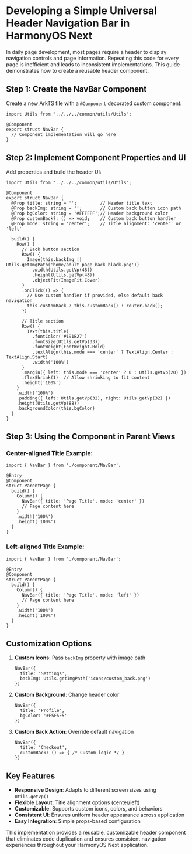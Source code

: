 # Developing a Simple Universal Header Navigation Bar in HarmonyOS Next

In daily page development, most pages require a header to display navigation controls and page information. Repeating this code for every page is inefficient and leads to inconsistent implementations. This guide demonstrates how to create a reusable header component.

## Step 1: Create the NavBar Component

Create a new ArkTS file with a `@Component` decorated custom component:

```
import Utils from "../../../common/utils/Utils";

@Component
export struct NavBar {
  // Component implementation will go here
}
```

## Step 2: Implement Component Properties and UI

Add properties and build the header UI:

```
import Utils from "../../../common/utils/Utils";

@Component
export struct NavBar {
  @Prop title: string = '';         // Header title text
  @Prop backImg: string = '';       // Custom back button icon path
  @Prop bgColor: string = '#FFFFFF';// Header background color
  @Prop customBack?: () => void;    // Custom back button handler
  @Prop mode: string = 'center';    // Title alignment: 'center' or 'left'

  build() {
    Row() {
      // Back button section
      Row() {
        Image(this.backImg || Utils.getImgPath('home/adult_page_back_black.png'))
          .width(Utils.getVp(48))
          .height(Utils.getVp(48))
          .objectFit(ImageFit.Cover)
      }
      .onClick(() => {
        // Use custom handler if provided, else default back navigation
        this.customBack ? this.customBack() : router.back();
      })

      // Title section
      Row() {
        Text(this.title)
          .fontColor('#191B27')
          .fontSize(Utils.getVp(33))
          .fontWeight(FontWeight.Bold)
          .textAlign(this.mode === 'center' ? TextAlign.Center : TextAlign.Start)
          .width('100%')
      }
      .margin({ left: this.mode === 'center' ? 0 : Utils.getVp(20) })
      .flexShrink(1)  // Allow shrinking to fit content
      .height('100%')
    }
    .width('100%')
    .padding({ left: Utils.getVp(32), right: Utils.getVp(32) })
    .height(Utils.getVp(88))
    .backgroundColor(this.bgColor)
  }
}
```

## Step 3: Using the Component in Parent Views

### Center-aligned Title Example:

```
import { NavBar } from './component/NavBar';

@Entry
@Component
struct ParentPage {
  build() {
    Column() {
      NavBar({ title: 'Page Title', mode: 'center' })
      // Page content here
    }
    .width('100%')
    .height('100%')
  }
}
```

### Left-aligned Title Example:

```
import { NavBar } from './component/NavBar';

@Entry
@Component
struct ParentPage {
  build() {
    Column() {
      NavBar({ title: 'Page Title', mode: 'left' })
      // Page content here
    }
    .width('100%')
    .height('100%')
  }
}
```

## Customization Options

1. **Custom Icons**: Pass `backImg` property with image path

   ```
   NavBar({ 
     title: 'Settings',
     backImg: Utils.getImgPath('icons/custom_back.png')
   })
   ```

2. **Custom Background**: Change header color

   ```
   NavBar({ 
     title: 'Profile', 
     bgColor: '#F5F5F5'
   })
   ```

3. **Custom Back Action**: Override default navigation

   ```
   NavBar({
     title: 'Checkout',
     customBack: () => { /* Custom logic */ }
   })
   ```

## Key Features

- **Responsive Design**: Adapts to different screen sizes using `Utils.getVp()`
- **Flexible Layout**: Title alignment options (center/left)
- **Customizable**: Supports custom icons, colors, and behaviors
- **Consistent UI**: Ensures uniform header appearance across application
- **Easy Integration**: Simple props-based configuration

This implementation provides a reusable, customizable header component that eliminates code duplication and ensures consistent navigation experiences throughout your HarmonyOS Next application.